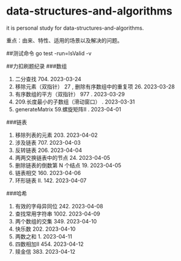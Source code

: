 # data-structures-and-algorithms
it is personal study for data-structures-and-algorithms.

重点：由来、特性、适用的场景以及解决的问题。

##测试命令
go test -run=IsValid -v

##力扣刷题纪录 
###数组
1. 二分查找 704. 2023-03-24
2. 移除元素（双指针） 27 , 删除有序数组中的重复项 26. 2023-03-28
3. 有序数组的平方（双指针） 977 . 2023-03-29
4. 209.长度最小的子数组（滑动窗口） . 2023-03-31
5. generateMatrix 59.螺旋矩阵II . 2023-04-01

###链表
1. 移除列表的元素 203. 2023-04-02
2. 涉及链表 707. 2023-04-03
3. 反转链表 206. 2023-04-04
4. 两两交换链表中的节点 24. 2023-04-05
5. 删除链表的倒数第 N 个结点 19. 2023-04-05
6. 链表相交 160. 2023-04-06
7. 环形链表 II. 142. 2023-04-07

###哈希
1. 有效的字母异同位 242. 2023-04-08
2. 查找常用字符串 1002. 2023-04-09
3. 两个数组的交集 349. 2023-04-10
4. 快乐数 202. 2023-04-10
5. 两数之和 1. 2023-04-11
6. 四数相加II 454. 2023-04-12
7. 赎金信 383. 2023-04-12


